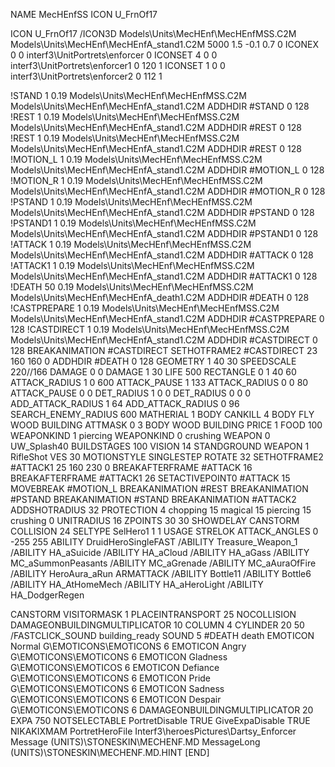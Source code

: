 NAME MecHEnfSS
ICON U_FrnOf17


ICON U_FrnOf17
/ICON3D Models\Units\MecHEnf\MecHEnfMSS.C2M Models\Units\MecHEnf\MecHEnfA_stand1.C2M 5000 1.5 -0.1 0.7 0 
ICONEX 0 0 interf3\UnitPortrets\enforcer 0
ICONSET 4 0 0 interf3\UnitPortrets\enforcer1 0 120 1
ICONSET 1 0 0 interf3\UnitPortrets\enforcer2 0 112 1

!STAND          1 0.19 Models\Units\MecHEnf\MecHEnfMSS.C2M Models\Units\MecHEnf\MecHEnfA_stand1.C2M
ADDHDIR #STAND 0 128
!REST          1 0.19 Models\Units\MecHEnf\MecHEnfMSS.C2M Models\Units\MecHEnf\MecHEnfA_stand1.C2M
ADDHDIR #REST 0 128
!REST          1 0.19 Models\Units\MecHEnf\MecHEnfMSS.C2M Models\Units\MecHEnf\MecHEnfA_stand1.C2M
ADDHDIR #REST 0 128
!MOTION_L      1 0.19 Models\Units\MecHEnf\MecHEnfMSS.C2M Models\Units\MecHEnf\MecHEnfA_stand1.C2M
ADDHDIR #MOTION_L 0 128
!MOTION_R      1 0.19 Models\Units\MecHEnf\MecHEnfMSS.C2M Models\Units\MecHEnf\MecHEnfA_stand1.C2M
ADDHDIR #MOTION_R 0 128
!PSTAND        1 0.19 Models\Units\MecHEnf\MecHEnfMSS.C2M Models\Units\MecHEnf\MecHEnfA_stand1.C2M
ADDHDIR #PSTAND 0 128
!PSTAND1        1 0.19 Models\Units\MecHEnf\MecHEnfMSS.C2M Models\Units\MecHEnf\MecHEnfA_stand1.C2M
ADDHDIR #PSTAND1 0 128 
!ATTACK       1 0.19 Models\Units\MecHEnf\MecHEnfMSS.C2M Models\Units\MecHEnf\MecHEnfA_stand1.C2M
ADDHDIR #ATTACK 0 128
!ATTACK1        1 0.19 Models\Units\MecHEnf\MecHEnfMSS.C2M Models\Units\MecHEnf\MecHEnfA_stand1.C2M
ADDHDIR #ATTACK1 0 128
!DEATH         50 0.19 Models\Units\MecHEnf\MecHEnfMSS.C2M Models\Units\MecHEnf\MecHEnfA_death1.C2M
ADDHDIR #DEATH 0 128
!CASTPREPARE    1 0.19 Models\Units\MecHEnf\MecHEnfMSS.C2M Models\Units\MecHEnf\MecHEnfA_stand1.C2M
ADDHDIR #CASTPREPARE 0 128
!CASTDIRECT    1 0.19 Models\Units\MecHEnf\MecHEnfMSS.C2M Models\Units\MecHEnf\MecHEnfA_stand1.C2M
ADDHDIR #CASTDIRECT 0 128
BREAKANIMATION #CASTDIRECT
SETHOTFRAME2 #CASTDIRECT 23 160 160 0
ADDHDIR #DEATH 0 128
GEOMETRY 1 40 30
SPEEDSCALE 220//166
DAMAGE   0 0
DAMAGE   1 30
LIFE     500
RECTANGLE 0 1 40 60
ATTACK_RADIUS 1 0 600
ATTACK_PAUSE 1 133 
ATTACK_RADIUS 0 0 80
ATTACK_PAUSE 0 0
DET_RADIUS 1 0 0
DET_RADIUS 0 0 0
ADD_ATTACK_RADIUS 1 64
ADD_ATTACK_RADIUS 0 96
SEARCH_ENEMY_RADIUS 600
MATHERIAL 1 BODY
CANKILL 4 BODY FLY WOOD BUILDING
ATTMASK 0 3 BODY WOOD BUILDING
PRICE 1 FOOD 100
WEAPONKIND 1 piercing
WEAPONKIND 0 crushing
WEAPON 0 UW_Splash40
BUILDSTAGES 100
VISION 14
STANDGROUND
WEAPON 1 RifleShot
VES 30
MOTIONSTYLE SINGLESTEP
ROTATE 32
SETHOTFRAME2 #ATTACK1 25 160 230 0
BREAKAFTERFRAME #ATTACK 16
BREAKAFTERFRAME #ATTACK1 26
SETACTIVEPOINT0 #ATTACK 15
MOVEBREAK #MOTION_L
BREAKANIMATION #REST
BREAKANIMATION #PSTAND
BREAKANIMATION #STAND
BREAKANIMATION #ATTACK2
ADDSHOTRADIUS 32
PROTECTION 4 chopping 15 magical 15 piercing 15 crushing 0
UNITRADIUS 16
ZPOINTS 30 30
SHOWDELAY
CANSTORM
COLLISION 24
SELTYPE SelHero1 1 1
USAGE STRELOK
ATTACK_ANGLES		0 -255 255
ABILITY DruidHeroSingleFAST
/ABILITY Treasure_Weapon_1
/ABILITY HA_aSuicide
/ABILITY HA_aCloud
/ABILITY HA_aGass
/ABILITY MC_aSummonPeasants
/ABILITY MC_aGrenade
/ABILITY MC_aAuraOfFire
/ABILITY HeroAura_aRun
ARMATTACK
/ABILITY Bottle11
/ABILITY Bottle6
/ABILITY HA_AtHomeMech
/ABILITY HA_aHeroLight
/ABILITY HA_DodgerRegen

CANSTORM
VISITORMASK 1
PLACEINTRANSPORT 25
NOCOLLISION
DAMAGEONBUILDINGMULTIPLICATOR 10
COLUMN 4
CYLINDER 20 50
/FASTCLICK_SOUND building_ready
SOUND 5 #DEATH death
EMOTICON Normal G\EMOTICONS\EMOTICONS 6
EMOTICON Angry G\EMOTICONS\EMOTICONS 6
EMOTICON Gladness G\EMOTICONS\EMOTICOS 6
EMOTICON Defiance G\EMOTICONS\EMOTICONS 6
EMOTICON Pride G\EMOTICONS\EMOTICONS 6
EMOTICON Sadness G\EMOTICONS\EMOTICONS 6
EMOTICON Despair G\EMOTICONS\EMOTICONS 6
DAMAGEONBUILDINGMULTIPLICATOR 20
EXPA 750
NOTSELECTABLE
PortretDisable TRUE
GiveExpaDisable TRUE
NIKAKIXMAM
PortretHeroFile Interf3\heroesPictures\Dartsy_Enforcer
Message (UNITS)\STONESKIN\MECHENF.MD
MessageLong (UNITS)\STONESKIN\MECHENF.MD.HINT
[END]
